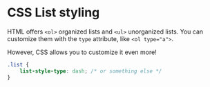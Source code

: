 # CSS List styling
HTML offers `<ol>` organized lists and `<ul>` unorganized lists.
You can customize them with the `type` attribute, like `<ol type="a">`.

However, CSS allows you to customize it even more!

```css
.list {
    list-style-type: dash; /* or something else */
}
```